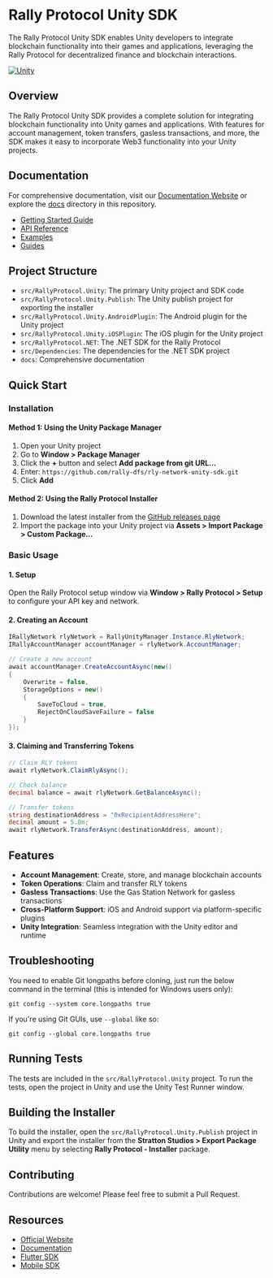 # Rally Protocol Unity SDK

The Rally Protocol Unity SDK enables Unity developers to integrate blockchain functionality into their games and applications, leveraging the Rally Protocol for decentralized finance and blockchain interactions.

[![Unity](https://img.shields.io/badge/Unity-2021.3+-black.svg)](https://unity.com)

## Overview

The Rally Protocol Unity SDK provides a complete solution for integrating blockchain functionality into Unity games and applications. With features for account management, token transfers, gasless transactions, and more, the SDK makes it easy to incorporate Web3 functionality into your Unity projects.

## Documentation

For comprehensive documentation, visit our [Documentation Website](https://docs.rallyprotocol.com/) or explore the [docs](./docs/) directory in this repository.

- [Getting Started Guide](./docs/guides/getting-started.md)
- [API Reference](./docs/api/index.md)
- [Examples](./docs/examples/index.md)
- [Guides](./docs/guides/index.md)

## Project Structure

- `src/RallyProtocol.Unity`: The primary Unity project and SDK code
- `src/RallyProtocol.Unity.Publish`: The Unity publish project for exporting the installer
- `src/RallyProtocol.Unity.AndroidPlugin`: The Android plugin for the Unity project
- `src/RallyProtocol.Unity.iOSPlugin`: The iOS plugin for the Unity project
- `src/RallyProtocol.NET`: The .NET SDK for the Rally Protocol
- `src/Dependencies`: The dependencies for the .NET SDK project
- `docs`: Comprehensive documentation

## Quick Start

### Installation

#### Method 1: Using the Unity Package Manager

1. Open your Unity project
2. Go to **Window > Package Manager**
3. Click the **+** button and select **Add package from git URL...**
4. Enter: `https://github.com/rally-dfs/rly-network-unity-sdk.git`
5. Click **Add**

#### Method 2: Using the Rally Protocol Installer

1. Download the latest installer from the [GitHub releases page](https://github.com/rally-dfs/rly-network-unity-sdk/releases)
2. Import the package into your Unity project via **Assets > Import Package > Custom Package...**

### Basic Usage

#### 1. Setup
Open the Rally Protocol setup window via **Window > Rally Protocol > Setup** to configure your API key and network.

#### 2. Creating an Account

```csharp
IRallyNetwork rlyNetwork = RallyUnityManager.Instance.RlyNetwork;
IRallyAccountManager accountManager = rlyNetwork.AccountManager;

// Create a new account
await accountManager.CreateAccountAsync(new()
{
    Overwrite = false,
    StorageOptions = new()
    {
        SaveToCloud = true,
        RejectOnCloudSaveFailure = false
    }
});
```

#### 3. Claiming and Transferring Tokens

```csharp
// Claim RLY tokens
await rlyNetwork.ClaimRlyAsync();

// Check balance
decimal balance = await rlyNetwork.GetBalanceAsync();

// Transfer tokens
string destinationAddress = "0xRecipientAddressHere";
decimal amount = 5.0m;
await rlyNetwork.TransferAsync(destinationAddress, amount);
```

## Features

- **Account Management**: Create, store, and manage blockchain accounts
- **Token Operations**: Claim and transfer RLY tokens
- **Gasless Transactions**: Use the Gas Station Network for gasless transactions
- **Cross-Platform Support**: iOS and Android support via platform-specific plugins
- **Unity Integration**: Seamless integration with the Unity editor and runtime

## Troubleshooting

You need to enable Git longpaths before cloning, just run the below command in the terminal (this is intended for Windows users only):

```
git config --system core.longpaths true
```

If you're using Git GUIs, use `--global` like so:

```
git config --global core.longpaths true
```

## Running Tests

The tests are included in the `src/RallyProtocol.Unity` project. To run the tests, open the project in Unity and use the Unity Test Runner window.

## Building the Installer

To build the installer, open the `src/RallyProtocol.Unity.Publish` project in Unity and export the installer from the **Stratton Studios > Export Package Utility** menu by selecting **Rally Protocol - Installer** package.

## Contributing

Contributions are welcome! Please feel free to submit a Pull Request.

## Resources

- [Official Website](https://rallyprotocol.com)
- [Documentation](https://docs.rallyprotocol.com/)
- [Flutter SDK](https://github.com/rally-dfs/flutter-sdk)
- [Mobile SDK](https://github.com/rally-dfs/rly-network-mobile-sdk)
